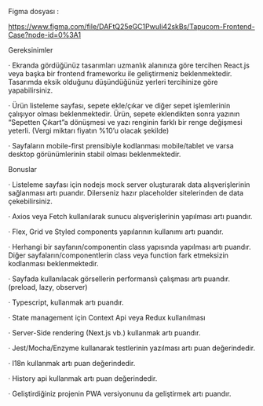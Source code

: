 Figma dosyası :

https://www.figma.com/file/DAFtQ25eGC1PwuIi42skBs/Tapucom-Frontend-Case?node-id=0%3A1

 

Gereksinimler

·       Ekranda gördüğünüz tasarımları uzmanlık alanınıza göre tercihen React.js veya başka bir frontend frameworku ile geliştirmeniz beklenmektedir. Tasarımda eksik olduğunu düşündüğünüz yerleri tercihinize göre yapabilirsiniz.

·       Ürün listeleme sayfası, sepete ekle/çıkar ve diğer sepet işlemlerinin çalışıyor olması beklenmektedir. Ürün, sepete eklendikten sonra yazının “Sepetten Çıkart”a dönüşmesi ve yazı renginin farklı bir renge değişmesi yeterli. (Vergi miktarı fiyatın %10’u olacak şekilde)

·       Sayfaların mobile-first prensibiyle kodlanması mobile/tablet ve varsa desktop görünümlerinin stabil olması beklenmektedir.

 

Bonuslar

·       Listeleme sayfası için nodejs mock server oluşturarak data alışverişlerinin sağlanması artı puandır. Dilerseniz hazır placeholder sitelerinden de data çekebilirsiniz.

·       Axios veya Fetch kullanılarak sunucu alışverişlerinin yapılması artı puandır.

·       Flex, Grid ve Styled components yapılarının kullanımı artı puandır.

·       Herhangi bir sayfanın/componentin class yapısında yapılması artı puandır. Diğer sayfaların/componentlerin class veya function fark etmeksizin kodlanması beklenmektedir. 

·       Sayfada kullanılacak görsellerin performanslı çalışması artı puandır. (preload, lazy, observer)

·       Typescript, kullanmak artı puandır.

·       State management için Context Api veya Redux kullanılması 

·       Server-Side rendering (Next.js vb.) kullanmak artı puandır.

·       Jest/Mocha/Enzyme kullanarak testlerinin yazılması artı puan değerindedir.

·       I18n kullanmak artı puan değerindedir.

·       History api kullanmak artı puan değerindedir.

·       Geliştirdiğiniz projenin PWA versiyonunu da geliştirmek artı puandır.